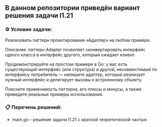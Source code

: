 ## В данном репозитории приведён вариант решения задачи l1.21  

### ⚙️ Условие задачи:  

Реализовать паттерн проектирования «Адаптер» на любом примере.

Описание: паттерн Adapter позволяет сконвертировать интерфейс одного класса в интерфейс другого, который ожидает клиент.

Продемонстрируйте на простом примере в Go:
у вас есть существующий интерфейс (или структура) и другой, несовместимый по интерфейсу потребитель — напишите адаптер,
который реализует нужный интерфейс и делегирует вызовы к встроенному объекту.

Поясните применимость паттерна, его плюсы и минусы, а также приведите реальные примеры использования.

### 📋 Перечень решений:

- main.go - решение задачи l1.21 с краткой теоретической частью  
